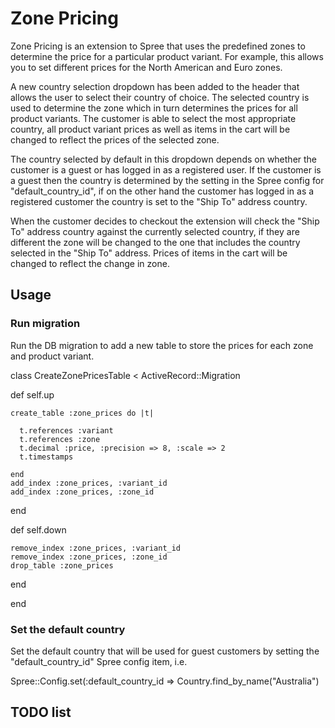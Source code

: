 # Zone Pricing

Zone Pricing is an extension to Spree that uses the predefined zones to determine the price for a particular
product variant. For example, this allows you to set different prices for the North American and Euro zones.

A new country selection dropdown has been added to the header that allows the user to select their country
of choice. The selected country is used to determine the zone which in turn determines the prices for all
product variants. The customer is able to select the most appropriate country, all product variant prices
as well as items in the cart will be changed to reflect the prices of the selected zone.

The country selected by default in this dropdown depends on whether the customer is a guest or has logged in
as a registered user. If the customer is a guest then the country is determined by the setting in the Spree config
for "default_country_id", if on the other hand the customer has logged in as a registered customer the country is
set to the "Ship To" address country.

When the customer decides to checkout the extension will check the "Ship To" address country against the currently
selected country, if they are different the zone will be changed to the one that includes the country selected in
the "Ship To" address. Prices of items in the cart will be changed to reflect the change in zone.

## Usage

### Run migration

Run the DB migration to add a new table to store the prices for each zone and product variant.

class CreateZonePricesTable < ActiveRecord::Migration

  def self.up

    create_table :zone_prices do |t|

      t.references :variant
      t.references :zone
      t.decimal :price, :precision => 8, :scale => 2
      t.timestamps
      
    end
    add_index :zone_prices, :variant_id
    add_index :zone_prices, :zone_id

  end

  def self.down

    remove_index :zone_prices, :variant_id
    remove_index :zone_prices, :zone_id
    drop_table :zone_prices

  end

end

### Set the default country

Set the default country that will be used for guest customers by setting the "default_country_id" Spree
config item, i.e.

Spree::Config.set(:default_country_id => Country.find_by_name("Australia")

## TODO list


